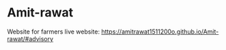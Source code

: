 # Amit-rawat
Website for farmers
live website:
https://amitrawat1511200o.github.io/Amit-rawat/#advisory
 
